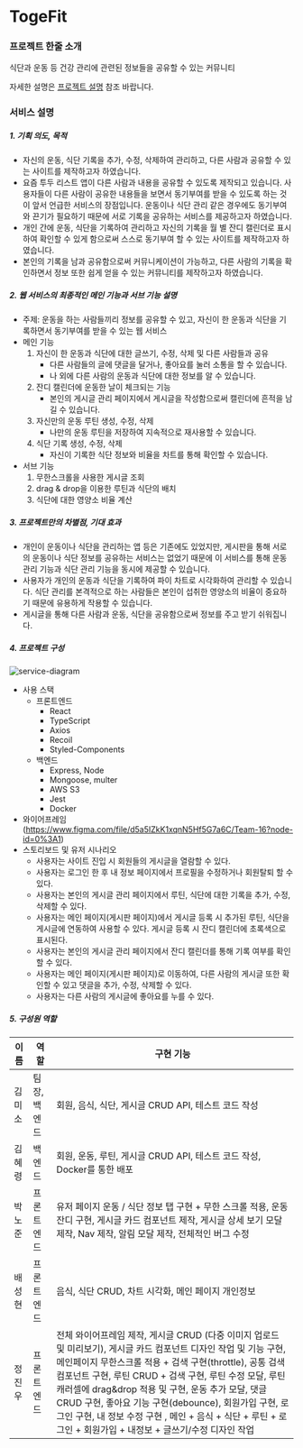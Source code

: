 # **TogeFit**

### **프로젝트 한줄 소개**

식단과 운동 등 건강 관리에 관련된 정보들을 공유할 수 있는 커뮤니티

자세한 설명은 [프로젝트 설명](https://elice.notion.site/SW-2-TogeFit-483f429264d449358cbdd090d95be093) 참조 바랍니다.

### **서비스 설명**

##### 1. 기획 의도, 목적

- 자신의 운동, 식단 기록을 추가, 수정, 삭제하여 관리하고, 다른 사람과 공유할 수 있는 사이트를 제작하고자 하였습니다.
- 요즘 투두 리스트 앱이 다른 사람과 내용을 공유할 수 있도록 제작되고 있습니다. 사용자들이 다른 사람이 공유한 내용들을 보면서 동기부여를 받을 수 있도록 하는 것이 앞서 언급한 서비스의 장점입니다. 운동이나 식단 관리 같은 경우에도 동기부여와 끈기가 필요하기 때문에 서로 기록을 공유하는 서비스를 제공하고자 하였습니다.
- 개인 간에 운동, 식단을 기록하여 관리하고 자신의 기록을 월 별 잔디 캘린더로 표시하여 확인할 수 있게 함으로써 스스로 동기부여 할 수 있는 사이트를 제작하고자 하였습니다.
- 본인의 기록을 남과 공유함으로써 커뮤니케이션이 가능하고, 다른 사람의 기록을 확인하면서 정보 또한 쉽게 얻을 수 있는 커뮤니티를 제작하고자 하였습니다.

##### 2. 웹 서비스의 최종적인 메인 기능과 서브 기능 설명

- 주제: 운동을 하는 사람들끼리 정보를 공유할 수 있고, 자신이 한 운동과 식단을 기록하면서 동기부여를 받을 수 있는 웹 서비스
- 메인 기능
  1. 자신이 한 운동과 식단에 대한 글쓰기, 수정, 삭제 및 다른 사람들과 공유
     - 다른 사람들의 글에 댓글을 달거나, 좋아요를 눌러 소통을 할 수 있습니다.
     - 나 외에 다른 사람의 운동과 식단에 대한 정보를 알 수 있습니다.
  2. 잔디 캘린더에 운동한 날이 체크되는 기능
     - 본인의 게시글 관리 페이지에서 게시글을 작성함으로써 캘린더에 흔적을 남길 수 있습니다.
  3. 자신만의 운동 루틴 생성, 수정, 삭제
     - 나만의 운동 루틴을 저장하여 지속적으로 재사용할 수 있습니다.
  4. 식단 기록 생성, 수정, 삭제
     - 자신이 기록한 식단 정보와 비율을 차트를 통해 확인할 수 있습니다.
- 서브 기능
  1. 무한스크롤을 사용한 게시글 조회
  2. drag & drop을 이용한 루틴과 식단의 배치
  3. 식단에 대한 영양소 비율 계산

##### 3. 프로젝트만의 차별점, 기대 효과

- 개인이 운동이나 식단을 관리하는 앱 등은 기존에도 있었지만, 게시판을 통해 서로의 운동이나 식단 정보를 공유하는 서비스는 없었기 때문에 이 서비스를 통해 운동 관리 기능과 식단 관리 기능을 동시에 제공할 수 있습니다.
- 사용자가 개인의 운동과 식단을 기록하여 파이 차트로 시각화하여 관리할 수 있습니다. 식단 관리를 본격적으로 하는 사람들은 본인이 섭취한 영양소의 비율이 중요하기 때문에 유용하게 작용할 수 있습니다.
- 게시글을 통해 다른 사람과 운동, 식단을 공유함으로써 정보를 주고 받기 쉬워집니다.


##### 4. 프로젝트 구성

![service-diagram](https://user-images.githubusercontent.com/58796245/227221521-6b47d504-0fbb-4280-880c-04f0e8f40e22.png)

- 사용 스택
  - 프론트엔드
    - React
    - TypeScript
    - Axios
    - Recoil
    - Styled-Components
  - 백엔드
    - Express, Node
    - Mongoose, multer
    - AWS S3
    - Jest
    - Docker
- 와이어프레임 (https://www.figma.com/file/d5a5IZkK1xqnN5Hf5G7a6C/Team-16?node-id=0%3A1)
- 스토리보드 및 유저 시나리오
  - 사용자는 사이트 진입 시 회원들의 게시글을 열람할 수 있다.
  - 사용자는 로그인 한 후 내 정보 페이지에서 프로필을 수정하거나 회원탈퇴 할 수 있다.
  - 사용자는 본인의 게시글 관리 페이지에서 루틴, 식단에 대한 기록을 추가, 수정, 삭제할 수 있다.
  - 사용자는 메인 페이지(게시판 페이지)에서 게시글 등록 시 추가된 루틴, 식단을 게시글에 연동하여 사용할 수 있다. 게시글 등록 시 잔디 캘린더에 초록색으로 표시된다.
  - 사용자는 본인의 게시글 관리 페이지에서 잔디 캘린더를 통해 기록 여부를 확인할 수 있다.
  - 사용자는 메인 페이지(게시판 페이지)로 이동하여, 다른 사람의 게시글 또한 확인할 수 있고 댓글을 추가, 수정, 삭제할 수 있다.
  - 사용자는 다른 사람의 게시글에 좋아요를 누를 수 있다.

##### 5. 구성원 역할

| 이름   | 역할         | 구현 기능                                                                                                                                                                                                                                                                                                                                                                                                                                                                 |
| ------ | ------------ | ------------------------------------------------------------------------------------------------------------------------------------------------------------------------------------------------------------------------------------------------------------------------------------------------------------------------------------------------------------------------------------------------------------------------------------------------------------------------- |
| 김미소 | 팀장, 백엔드 | 회원, 음식, 식단, 게시글 CRUD API, 테스트 코드 작성                                                                                                                                                                                                                                                                                                                                                                                                                       |
| 김혜령 | 백엔드       | 회원, 운동, 루틴, 게시글 CRUD API, 테스트 코드 작성, Docker를 통한 배포                                                                                                                                                                                                                                                                                                                                                                                                   |
| 박노준 | 프론트엔드   | 유저 페이지 운동 / 식단 정보 탭 구현 + 무한 스크롤 적용, 운동 잔디 구현, 게시글 카드 컴포넌트 제작, 게시글 상세 보기 모달 제작, Nav 제작, 알림 모달 제작, 전체적인 버그 수정                                                                                                                                                                                                                                                                                              |
| 배성현 | 프론트엔드   | 음식, 식단 CRUD, 차트 시각화, 메인 페이지 개인정보                                                                                                                                                                                                                                                                                                                                                                                                                        |
| 정진우 | 프론트엔드   | 전체 와이어프레임 제작, 게시글 CRUD (다중 이미지 업로드 및 미리보기), 게시글 카드 컴포넌트 디자인 작업 및 기능 구현, 메인페이지 무한스크롤 적용 + 검색 구현(throttle), 공통 검색 컴포넌트 구현, 루틴 CRUD + 검색 구현, 루틴 수정 모달, 루틴 캐러셀에 drag&drop 적용 및 구현, 운동 추가 모달, 댓글 CRUD 구현, 좋아요 기능 구현(debounce), 회원가입 구현, 로그인 구현, 내 정보 수정 구현 , 메인 + 음식 + 식단 + 루틴 + 로그인 + 회원가입 + 내정보 + 글쓰기/수정 디자인 작업 |
